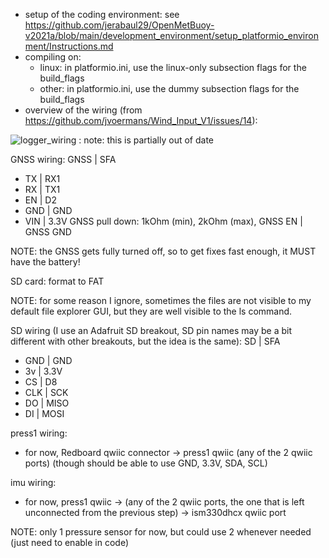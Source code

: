 - setup of the coding environment: see https://github.com/jerabaul29/OpenMetBuoy-v2021a/blob/main/development_environment/setup_platformio_environment/Instructions.md
- compiling on:
  - linux: in platformio.ini, use the linux-only subsection flags for the build_flags
  - other: in platformio.ini, use the dummy subsection flags for the build_flags
- overview of the wiring (from https://github.com/jvoermans/Wind_Input_V1/issues/14):

![logger_wiring](https://user-images.githubusercontent.com/8382834/211499048-af84b316-dbda-4347-968a-b339c1cd982c.png) : note: this is partially out of date

GNSS wiring: GNSS | SFA
- TX | RX1
- RX | TX1
- EN | D2
- GND | GND
- VIN | 3.3V
GNSS pull down: 1kOhm (min), 2kOhm (max), GNSS EN | GNSS GND

NOTE: the GNSS gets fully turned off, so to get fixes fast enough, it MUST have the battery!

SD card: format to FAT

NOTE: for some reason I ignore, sometimes the files are not visible to my default file explorer GUI, but they are well visible to the ls command.

SD wiring (I use an Adafruit SD breakout, SD pin names may be a bit different with other breakouts, but the idea is the same): SD | SFA
- GND | GND
- 3v | 3.3V
- CS | D8
- CLK | SCK
- DO | MISO
- DI | MOSI

press1 wiring:
- for now, Redboard qwiic connector -> press1 qwiic (any of the 2 qwiic ports) (though should be able to use GND, 3.3V, SDA, SCL)

imu wiring:
- for now, press1 qwiic -> (any of the 2 qwiic ports, the one that is left unconnected from the previous step) -> ism330dhcx qwiic port

NOTE: only 1 pressure sensor for now, but could use 2 whenever needed (just need to enable in code)
